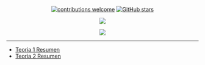 <div align="center"> 

[![contributions welcome](https://img.shields.io/badge/contributions-welcome-brightgreen.svg?style=flat)](https://github.com/Fabian-Martinez-Rincon/Ingenieria-de-Software-3)
[![GitHub stars](https://img.shields.io/github/stars/Fabian-Martinez-Rincon/Ingenieria-de-Software-3)](https://github.com/Fabian-Martinez-Rincon/Ingenieria-de-Software-3/stargazers/)




<img src="https://readme-typing-svg.demolab.com?font=Fira+Code&size=30&duration=1700&pause=800&color=00ff93&center=true&width=485&lines=🤖 Ingenieria de Software 3"/>


<img src="https://media2.giphy.com/media/v1.Y2lkPTc5MGI3NjExdjM1bWxvdmR1OWxyZGZ4cmFpeGV3dHByd2todG12eDE2aTkzbnB3cCZlcD12MV9pbnRlcm5hbF9naWZfYnlfaWQmY3Q9Zw/lZhymdRsuFDmU/giphy.gif"/></div>

---

- [Teoria 1 Resumen](/documentos/teoria-1.md)
- [Teoria 2 Resumen](/documentos/teoria-2.md)